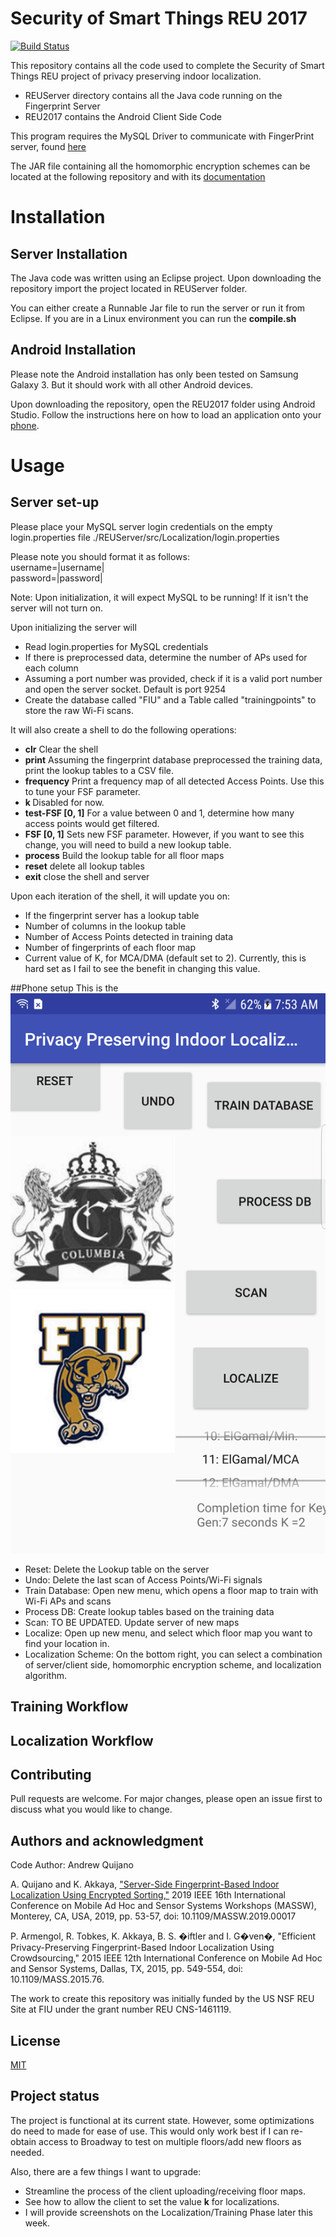 # Security of Smart Things REU 2017  
[![Build Status](https://travis-ci.com/AndrewQuijano/SSTREU2017.svg?branch=master)](https://travis-ci.com/AndrewQuijano/SSTREU2017)  

This repository contains all the code used to complete the Security of Smart Things REU project of privacy preserving indoor localization.

* REUServer directory contains all the Java code running on the Fingerprint Server  
* REU2017 contains the Android Client Side Code

This program requires the MySQL Driver to communicate with FingerPrint server, 
found [here](https://dev.mysql.com/downloads/connector/j/)

The JAR file containing all the homomorphic encryption schemes can be located at the following repository 
and with its [documentation](https://github.com/AndrewQuijano/Homomorphic_Encryption.git)

# Installation

## Server Installation
The Java code was written using an Eclipse project. Upon downloading the repository import the project located in REUServer folder.

You can either create a Runnable Jar file to run the server or run it from Eclipse.
If you are in a Linux environment you can run the **compile.sh**

## Android Installation
Please note the Android installation has only been tested on Samsung Galaxy 3. But it should work with all other Android devices.

Upon downloading the repository, open the REU2017 folder using Android Studio. 
Follow the instructions here on how to load an application 
onto your [phone](https://developer.android.com/training/basics/firstapp/running-app).

# Usage

## Server set-up
Please place your MySQL server login credentials on the empty login.properties file
./REUServer/src/Localization/login.properties

Please note you should format it as follows:  
username=|username|  
password=|password|  

Note: Upon initialization, it will expect MySQL to be running! If it isn't the server will not turn on. 

Upon initializing the server will  
- Read login.properties for MySQL credentials
- If there is preprocessed data, determine the number of APs used for each column
- Assuming a port number was provided, check if it is a valid port number and open the server socket. Default is port 9254
- Create the database called "FIU" and a Table called "trainingpoints" to store the raw Wi-Fi scans.

It will also create a shell to do the following operations:  
- **clr** Clear the shell
- **print** Assuming the fingerprint database preprocessed the training data, print the lookup tables to a CSV file.
- **frequency** Print a frequency map of all detected Access Points. Use this to tune your FSF parameter.
- **k <int>** Disabled for now. 
- **test-FSF [0, 1]** For a value between 0 and 1, determine how many access points would get filtered.
- **FSF [0, 1]** Sets new FSF parameter. However, if you want to see this change, you will need to build a new lookup table.
- **process** Build the lookup table for all floor maps
- **reset** delete all lookup tables
- **exit** close the shell and server

Upon each iteration of the shell, it will update you on:
- If the fingerprint server has a lookup table
- Number of columns in the lookup table
- Number of Access Points detected in training data
- Number of fingerprints of each floor map
- Current value of K, for MCA/DMA (default set to 2). Currently, this is hard set as I fail to see the benefit in changing this value.

##Phone setup 
This is the ![Main Menu](https://github.com/AndrewQuijano/SSTREU2017/blob/master/images/main_menu.png)

- Reset: Delete the Lookup table on the server
- Undo: Delete the last scan of Access Points/Wi-Fi signals
- Train Database: Open new menu, which opens a floor map to train with Wi-Fi APs and scans
- Process DB: Create lookup tables based on the training data
- Scan: TO BE UPDATED. Update server of new maps
- Localize: Open up new menu, and select which floor map you want to find your location in.
- Localization Scheme: On the bottom right, you can select a combination of server/client side, homomorphic encryption scheme, and localization algorithm.

## Training Workflow

## Localization Workflow

## Contributing
Pull requests are welcome. 
For major changes, please open an issue first to discuss what you would like to change.

## Authors and acknowledgment
Code Author: Andrew Quijano

A. Quijano and K. Akkaya, ["Server-Side Fingerprint-Based Indoor Localization Using Encrypted Sorting,"](https://arxiv.org/abs/2008.11612) 
2019 IEEE 16th International Conference on Mobile Ad Hoc and Sensor Systems Workshops (MASSW), Monterey, CA, USA, 2019, 
pp. 53-57, doi: 10.1109/MASSW.2019.00017

P. Armengol, R. Tobkes, K. Akkaya, B. S. �iftler and I. G�ven�, 
"Efficient Privacy-Preserving Fingerprint-Based Indoor Localization Using Crowdsourcing," 
2015 IEEE 12th International Conference on Mobile Ad Hoc and Sensor Systems, Dallas, TX, 2015, pp. 549-554, 
doi: 10.1109/MASS.2015.76.

The work to create this repository was initially funded by the US NSF REU Site at FIU under the grant number REU CNS-1461119.

## License
[MIT](https://choosealicense.com/licenses/mit/)

## Project status
The project is functional at its current state. However, some optimizations 
do need to made for ease of use. 
This would only work best if I can re-obtain access to Broadway to 
test on multiple floors/add new floors as needed.

Also, there are a few things I want to upgrade:
- Streamline the process of the client uploading/receiving floor maps.
- See how to allow the client to set the value **k** for localizations.
- I will provide screenshots on the Localization/Training Phase later this week.
